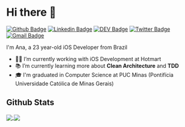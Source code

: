 # Hi there 👋 

[![Github Badge](https://img.shields.io/badge/-Github-000?style=flat-square&logo=Github&logoColor=white&link=https://github.com/anacamargos)](https://github.com/anacamargos)
[![Linkedin Badge](https://img.shields.io/badge/-LinkedIn-blue?style=flat-square&logo=Linkedin&logoColor=white&link=https://www.linkedin.com/in/anacamargosvl/)](https://www.linkedin.com/in/anacamargosvl/)
[![DEV Badge](https://img.shields.io/badge/-DEV.to-000?style=flat-square&logo=dev.to&logoColor=white&link=https://dev.to/anacamargos)](https://dev.to/anacamargos)
[![Twitter Badge](https://img.shields.io/badge/-Twitter-1ca0f1?style=flat-square&labelColor=1ca0f1&logo=twitter&logoColor=white&link=https://twitter.com/anacamargosvl)](https://twitter.com/anacamargosvl)
[![Gmail Badge](https://img.shields.io/badge/-Gmail-c14438?style=flat-square&logo=Gmail&logoColor=white&link=mailto:anacamargosvl@gmail.com)](mailto:anacamargosvl@gmail.com)


I'm Ana, a 23 year-old iOS Developer from Brazil

- :woman_technologist: I’m currently working with iOS Development at Hotmart
- :books: I’m currently learning more about **Clean Architecture** and **TDD**
- :mortar_board: I'm graduated in Computer Science at PUC Minas (Pontifícia Universidade Católica de Minas Gerais)


## Github Stats

<a href="https://github.com/anacamargos/github-readme-stats">
  <img align="center" src="https://github-readme-stats.vercel.app/api?username=anacamargos&show_icons=true&count_private=true&hide=issues&hide_border=true" />
</a>
<a href="https://github.com/anacamargos/convoychat">
  <img align="center" src="https://github-readme-stats.vercel.app/api/top-langs/?username=anacamargos&layout=compact&langs_count=6&hide_border=true" />
</a>

<!--
**anacamargos/anacamargos** is a ✨ _special_ ✨ repository because its `README.md` (this file) appears on your GitHub profile.

Here are some ideas to get you started:

- 🔭 I’m currently working on ...
- 🌱 I’m currently learning ...
- 👯 I’m looking to collaborate on ...
- 🤔 I’m looking for help with ...
- 💬 Ask me about ...
- 📫 How to reach me: ...
- 😄 Pronouns: ...
- ⚡ Fun fact: ...
-->
